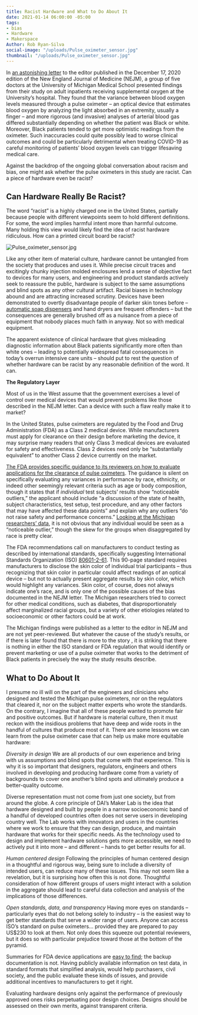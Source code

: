 ```yaml
---
title: Racist Hardware and What to Do About It
date: 2021-01-14 06:00:00 -05:00
tags:
- bias
- Hardware
- Makerspace
Author: Rob Ryan-Silva
social-image: "/uploads/Pulse_oximeter_sensor.jpg"
thumbnail: "/uploads/Pulse_oximeter_sensor.jpg"
---
```


In [an astonishing letter](https://www.nejm.org/doi/full/10.1056/NEJMc2029240) to the editor published in the December 17, 2020 edition of the New England Journal of Medicine (NEJM), a group of five doctors at the University of Michigan Medical School presented findings from their study on adult inpatients receiving supplemental oxygen at the University’s hospital. They found that the variance between blood oxygen levels measured through a pulse oximeter – an optical device that estimates blood oxygen by analyzing the light absorbed in an extremity, usually a finger – and more rigorous (and invasive) analyses of arterial blood gas differed substantially depending on whether the patient was Black or white. Moreover, Black patients tended to get more optimistic readings from the oximeter. Such inaccuracies could quite possibly lead to worse clinical outcomes and could be particularly detrimental when treating COVID-19 as careful monitoring of patients’ blood oxygen levels can trigger lifesaving medical care.

Against the backdrop of the ongoing global conversation about racism and bias, one might ask whether the pulse oximeters in this study are racist. Can a piece of hardware even be racist?

<!--more-->

## Can Hardware Really Be Racist?

The word “racist” is a highly charged one in the United States, partially because people with different viewpoints seem to hold different definitions. For some, the word implies harmful intent more than harmful outcome. Many holding this view would likely find the idea of racist hardware ridiculous. How can a printed circuit board be racist?

![Pulse_oximeter_sensor.jpg](/uploads/Pulse_oximeter_sensor.jpg)

Like any other item of material culture, hardware cannot be untangled from the society that produces and uses it. While precise circuit traces and excitingly chunky injection molded enclosures lend a sense of objective fact to devices for many users, and engineering and product standards actively seek to reassure the public, hardware is subject to the same assumptions and blind spots as any other cultural artifact. Racial biases in technology abound and are attracting increased scrutiny. Devices have been demonstrated to overtly disadvantage people of darker skin tones before – [automatic soap dispensers](https://gizmodo.com/why-cant-this-soap-dispenser-identify-dark-skin-1797931773) and hand dryers are frequent offenders – but the consequences are generally brushed off as a nuisance from a piece of equipment that nobody places much faith in anyway. Not so with medical equipment.

The apparent existence of clinical hardware that gives misleading diagnostic information about Black patients significantly more often than white ones – leading to potentially widespread fatal consequences in today’s overrun intensive care units – should put to rest the question of whether hardware can be racist by any reasonable definition of the word. It can.

**The Regulatory Layer**

Most of us in the West assume that the government exercises a level of control over medical devices that would prevent problems like those described in the NEJM letter. Can a device with such a flaw really make it to market?

In the United States, pulse oximeters are regulated by the Food and Drug Administration (FDA) as a Class 2 medical device. While manufacturers must apply for clearance on their design before marketing the device, it may surprise many readers that only Class 3 medical devices are evaluated for safety and effectiveness. Class 2 devices need only be “substantially equivalent” to another Class 2 device currently on the market.

[The FDA provides specific guidance to its reviewers on how to evaluate applications for the clearance of pulse oximeters](https://www.fda.gov/regulatory-information/search-fda-guidance-documents/pulse-oximeters-premarket-notification-submissions-510ks-guidance-industry-and-food-and-drug). The guidance is silent on specifically evaluating any variances in performance by race, ethnicity, or indeed other seemingly relevant criteria such as age or body composition, though it states that if *individual* test subjects’ results show “noticeable outliers,” the applicant should include “a discussion of the state of health, subject characteristics, test setup, test procedure, and any other factors that may have affected these data points” and explain why any outliers “do not raise safety and performance concerns.” [Looking at the Michigan researchers’ data](https://www.nejm.org/na101/home/literatum/publisher/mms/journals/content/nejm/2020/nejm_2020.383.issue-25/nejmc2029240/20201214/images/img_xlarge/nejmc2029240_f1.jpeg), it is not obvious that any individual would be seen as a “noticeable outlier,” though the skew for the groups when disaggregated by race is pretty clear.

The FDA recommendations call on manufacturers to conduct testing as described by international standards, specifically suggesting International Standards Organization (ISO) [80601-2-61](https://www.iso.org/standard/67963.html). This 90-page standard requires manufacturers to disclose the skin color of individual trial participants – thus recognizing that skin color in particular could affect readings of an optical device – but not to actually present aggregate results by skin color, which would highlight any variances. Skin color, of course, does not always indicate one’s race, and is only one of the possible causes of the bias documented in the NEJM letter. The Michigan researchers tried to correct for other medical conditions, such as diabetes, that disproportionately affect marginalized racial groups, but a variety of other etiologies related to socioeconomic or other factors could be at work.

The Michigan findings were published as a letter to the editor in NEJM and are not yet peer-reviewed. But whatever the cause of the study’s results, or if there is later found that there is more to the story , it is striking that there is nothing in either the ISO standard or FDA regulation that would identify or prevent marketing or use of a pulse oximeter that works to the detriment of Black patients in precisely the way the study results describe.

## What to Do About It

I presume no ill will on the part of the engineers and clinicians who designed and tested the Michigan pulse oximeters, nor on the regulators that cleared it, nor on the subject matter experts who wrote the standards. On the contrary, I imagine that all of these people wanted to promote fair and positive outcomes. But if hardware is material culture, then it must reckon with the insidious problems that have deep and wide roots in the handful of cultures that produce most of it. There are some lessons we can learn from the pulse oximeter case that can help us make more equitable hardware:

*Diversity in design*
We are all products of our own experience and bring with us assumptions and blind spots that come with that experience. This is why it is so important that designers, regulators, engineers and others involved in developing and producing hardware come from a variety of backgrounds to cover one another’s blind spots and ultimately produce a better-quality outcome.

Diverse representation must not come from just one society, but from around the globe. A core principle of DAI’s Maker Lab is the idea that hardware designed and built by people in a narrow socioeconomic band of a handful of developed countries often does not serve users in developing country  well. The Lab works with innovators and users in the countries where we work to ensure that they can design, produce, and maintain hardware that works for their specific needs. As the technology used to design and implement hardware solutions gets more accessible, we need to actively put it into more – and different – hands to get better results for all.

*Human centered design*
Following the principles of human centered design in a thoughtful and rigorous way, being sure to include a diversity of intended users, can reduce many of these issues. This may not seem like a revelation, but it is surprising how often this is not done. Thoughtful consideration of how different groups of users might interact with a solution in the aggregate should lead to careful data collection and analysis of the implications of those differences.

*Open standards, data, and transparency*
Having more eyes on standards – particularly eyes that do not belong solely to industry – is the easiest way to get better standards that serve a wider range of users. Anyone can access ISO’s standard on pulse oximeters… provided they are prepared to pay US$230 to look at them. Not only does this squeeze out potential reviewers, but it does so with particular prejudice toward those at the bottom of the pyramid.

Summaries for FDA device applications are [easy to find](https://www.accessdata.fda.gov/scripts/cdrh/cfdocs/cfPMN/pmn.cfm); the backup documentation is not. Having publicly available information on test data, in standard formats that simplified analysis, would help purchasers, civil society, and the public evaluate these kinds of issues, and provide additional incentives to manufacturers to get it right.

Evaluating hardware designs only against the performance of previously approved ones risks perpetuating poor design choices. Designs should be assessed on their own merits, against transparent criteria.